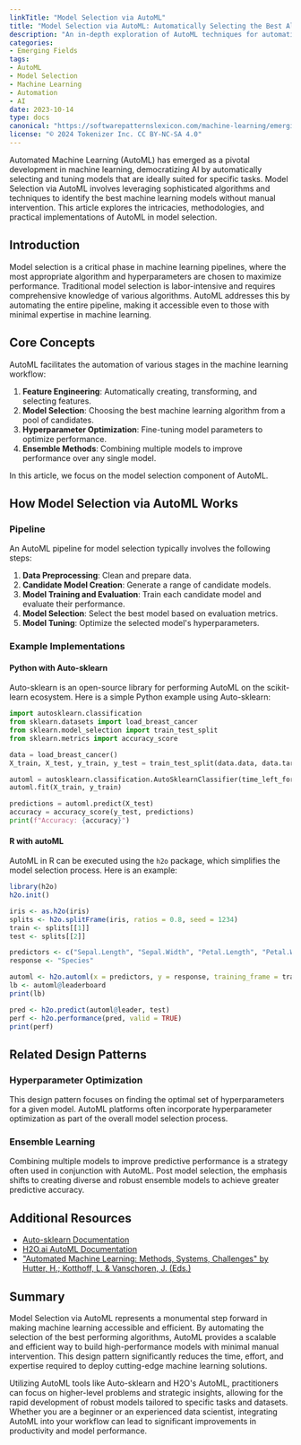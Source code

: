 ```yaml
---
linkTitle: "Model Selection via AutoML"
title: "Model Selection via AutoML: Automatically Selecting the Best Algorithms for the Task"
description: "An in-depth exploration of AutoML techniques for automatically selecting the best algorithms for machine learning tasks."
categories:
- Emerging Fields
tags:
- AutoML
- Model Selection
- Machine Learning
- Automation
- AI
date: 2023-10-14
type: docs
canonical: "https://softwarepatternslexicon.com/machine-learning/emerging-fields/automated-ml-(automl)/model-selection-via-automl"
license: "© 2024 Tokenizer Inc. CC BY-NC-SA 4.0"
---
```



Automated Machine Learning (AutoML) has emerged as a pivotal development in machine learning, democratizing AI by automatically selecting and tuning models that are ideally suited for specific tasks. Model Selection via AutoML involves leveraging sophisticated algorithms and techniques to identify the best machine learning models without manual intervention. This article explores the intricacies, methodologies, and practical implementations of AutoML in model selection.

## Introduction

Model selection is a critical phase in machine learning pipelines, where the most appropriate algorithm and hyperparameters are chosen to maximize performance. Traditional model selection is labor-intensive and requires comprehensive knowledge of various algorithms. AutoML addresses this by automating the entire pipeline, making it accessible even to those with minimal expertise in machine learning.

## Core Concepts

AutoML facilitates the automation of various stages in the machine learning workflow:

1. **Feature Engineering**: Automatically creating, transforming, and selecting features.
2. **Model Selection**: Choosing the best machine learning algorithm from a pool of candidates.
3. **Hyperparameter Optimization**: Fine-tuning model parameters to optimize performance.
4. **Ensemble Methods**: Combining multiple models to improve performance over any single model.

In this article, we focus on the model selection component of AutoML.

## How Model Selection via AutoML Works

### Pipeline

An AutoML pipeline for model selection typically involves the following steps:

1. **Data Preprocessing**: Clean and prepare data.
2. **Candidate Model Creation**: Generate a range of candidate models.
3. **Model Training and Evaluation**: Train each candidate model and evaluate their performance.
4. **Model Selection**: Select the best model based on evaluation metrics.
5. **Model Tuning**: Optimize the selected model's hyperparameters.

### Example Implementations

#### Python with Auto-sklearn

Auto-sklearn is an open-source library for performing AutoML on the scikit-learn ecosystem. Here is a simple Python example using Auto-sklearn:

```python
import autosklearn.classification
from sklearn.datasets import load_breast_cancer
from sklearn.model_selection import train_test_split
from sklearn.metrics import accuracy_score

data = load_breast_cancer()
X_train, X_test, y_train, y_test = train_test_split(data.data, data.target, test_size=0.33, random_state=42)

automl = autosklearn.classification.AutoSklearnClassifier(time_left_for_this_task=30, per_run_time_limit=10)
automl.fit(X_train, y_train)

predictions = automl.predict(X_test)
accuracy = accuracy_score(y_test, predictions)
print(f"Accuracy: {accuracy}")
```

#### R with autoML

AutoML in R can be executed using the `h2o` package, which simplifies the model selection process. Here is an example:

```R
library(h2o)
h2o.init()

iris <- as.h2o(iris)
splits <- h2o.splitFrame(iris, ratios = 0.8, seed = 1234)
train <- splits[[1]]
test <- splits[[2]]

predictors <- c("Sepal.Length", "Sepal.Width", "Petal.Length", "Petal.Width")
response <- "Species"

automl <- h2o.automl(x = predictors, y = response, training_frame = train, max_runtime_secs = 60)
lb <- automl@leaderboard
print(lb)

pred <- h2o.predict(automl@leader, test)
perf <- h2o.performance(pred, valid = TRUE)
print(perf)
```

## Related Design Patterns

### Hyperparameter Optimization

This design pattern focuses on finding the optimal set of hyperparameters for a given model. AutoML platforms often incorporate hyperparameter optimization as part of the overall model selection process.

### Ensemble Learning

Combining multiple models to improve predictive performance is a strategy often used in conjunction with AutoML. Post model selection, the emphasis shifts to creating diverse and robust ensemble models to achieve greater predictive accuracy.

## Additional Resources

- [Auto-sklearn Documentation](https://automl.github.io/auto-sklearn/master/)
- [H2O.ai AutoML Documentation](https://docs.h2o.ai/h2o/latest-stable/h2o-docs/automl.html)
- ["Automated Machine Learning: Methods, Systems, Challenges" by Hutter, H.; Kotthoff, L. & Vanschoren, J. (Eds.)](https://www.springer.com/gp/book/9783030053172)

## Summary

Model Selection via AutoML represents a monumental step forward in making machine learning accessible and efficient. By automating the selection of the best performing algorithms, AutoML provides a scalable and efficient way to build high-performance models with minimal manual intervention. This design pattern significantly reduces the time, effort, and expertise required to deploy cutting-edge machine learning solutions.

Utilizing AutoML tools like Auto-sklearn and H2O's AutoML, practitioners can focus on higher-level problems and strategic insights, allowing for the rapid development of robust models tailored to specific tasks and datasets. Whether you are a beginner or an experienced data scientist, integrating AutoML into your workflow can lead to significant improvements in productivity and model performance.
